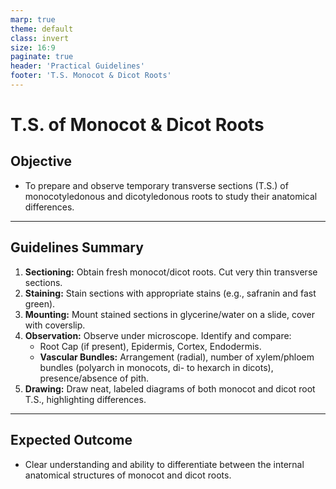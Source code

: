```yaml
---
marp: true
theme: default
class: invert
size: 16:9
paginate: true
header: 'Practical Guidelines'
footer: 'T.S. Monocot & Dicot Roots'
---
```


# T.S. of Monocot & Dicot Roots

## Objective

*   To prepare and observe temporary transverse sections (T.S.) of monocotyledonous and dicotyledonous roots to study their anatomical differences.

---

## Guidelines Summary

1.  **Sectioning:** Obtain fresh monocot/dicot roots. Cut very thin transverse sections.
2.  **Staining:** Stain sections with appropriate stains (e.g., safranin and fast green).
3.  **Mounting:** Mount stained sections in glycerine/water on a slide, cover with coverslip.
4.  **Observation:** Observe under microscope. Identify and compare:
    *   Root Cap (if present), Epidermis, Cortex, Endodermis.
    *   **Vascular Bundles:** Arrangement (radial), number of xylem/phloem bundles (polyarch in monocots, di- to hexarch in dicots), presence/absence of pith.
5.  **Drawing:** Draw neat, labeled diagrams of both monocot and dicot root T.S., highlighting differences.

---

## Expected Outcome

*   Clear understanding and ability to differentiate between the internal anatomical structures of monocot and dicot roots.

